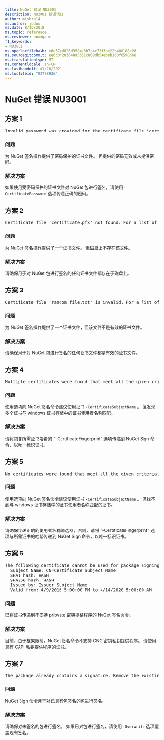 ```yaml
---
title: NuGet 错误 NU3001
description: NU3001 错误代码
author: mishra14
ms.author: jodou
ms.date: 8/16/2018
ms.topic: reference
ms.reviewer: anangaur
f1_keywords:
- NU3001
ms.openlocfilehash: e6e574d826d3584e3b7c4c73d3be22b40d188e26
ms.sourcegitcommit: ee6c3f203648a5561c809db54ebeb1d0f0598b68
ms.translationtype: MT
ms.contentlocale: zh-CN
ms.lasthandoff: 01/26/2021
ms.locfileid: "98778936"
---
```

# <a name="nuget-error-nu3001"></a>NuGet 错误 NU3001

## <a name="scenario-1"></a>方案 1

<pre>Invalid password was provided for the certificate file 'certificate.pfx'. Provide a valid password using the '-CertificatePassword' option.</pre>

### <a name="issue"></a>问题

为 NuGet 签名操作提供了密码保护的证书文件。 但提供的密码无效或未提供密码。


### <a name="solution"></a>解决方案

如果使用受密码保护的证书文件对 NuGet 包进行签名，请使用 `-CertificatePassword` 选项传递正确的密码。



## <a name="scenario-2"></a>方案 2

<pre>Certificate file 'certificate.pfx' not found. For a list of accepted ways to provide a certificate, visit https://docs.nuget.org/docs/reference/command-line-reference.</pre>

### <a name="issue"></a>问题

为 NuGet 签名操作提供了一个证书文件。 但磁盘上不存在该文件。


### <a name="solution"></a>解决方案

请确保用于对 NuGet 包进行签名的任何证书文件都存在于磁盘上。



## <a name="scenario-3"></a>方案 3

<pre>Certificate file 'random_file.txt' is invalid. For a list of accepted ways to provide a certificate, visit https://docs.nuget.org/docs/reference/command-line-reference.</pre>

### <a name="issue"></a>问题

为 NuGet 签名操作提供了一个证书文件，但该文件不是有效的证书文件。


### <a name="solution"></a>解决方案

请确保用于对 NuGet 包进行签名的任何证书文件都是有效的证书文件。



## <a name="scenario-4"></a>方案 4

<pre>Multiple certificates were found that meet all the given criteria. Use the '-CertificateFingerprint' option with the hash of the desired certificate.</pre>

### <a name="issue"></a>问题

使用选项向 NuGet 签名命令建议使用证书 `-CertificateSubjectName` 。 但发现多个证书与 windows 证书存储中的证书使用者名称匹配。


### <a name="solution"></a>解决方案

请将包含所需证书哈希的 "-CertificateFingerprint" 选项传递到 NuGet Sign 命令，以唯一标识证书。



## <a name="scenario-5"></a>方案 5

<pre>No certificates were found that meet all the given criteria. For a list of accepted ways to provide a certificate, visit https://docs.nuget.org/docs/reference/command-line-reference.</pre>

### <a name="issue"></a>问题

使用选项向 NuGet 签名命令建议使用证书 `-CertificateSubjectName` 。 但找不到与 windows 证书存储中的证书使用者名称匹配的证书。


### <a name="solution"></a>解决方案

请确保传递正确的使用者名称筛选器，否则，请将 "-CertificateFingerprint" 选项与所需证书的哈希传递到 NuGet Sign 命令，以唯一标识证书。



## <a name="scenario-6"></a>方案 6

<pre>The following certificate cannot be used for package signing as the private key provider is unsupported:
  Subject Name: CN=Certificate Subject Name
  SHA1 hash: HASH
  SHA256 hash: HASH
  Issued by: Issuer Subject Name
  Valid from: 4/9/2016 5:00:00 PM to 4/14/2020 5:00:00 AM</pre>

### <a name="issue"></a>问题

已将证书传递到不支持 pribvate 密钥提供程序的 NuGet 签名命令。 


### <a name="solution"></a>解决方案

目前，由于框架限制，NuGet 签名命令不支持 CNG 密钥私钥提供程序。 请使用具有 CAPI 私钥提供程序的证书。



## <a name="scenario-7"></a>方案 7

<pre>The package already contains a signature. Remove the existing signature before adding a new signature.</pre>

### <a name="issue"></a>问题

NuGet Sign 命令用于对已具有包签名的包进行签名。


### <a name="solution"></a>解决方案

请确保对未签名的包进行签名。 如果已对包进行签名，请使用 `-Overwrite` 选项覆盖现有签名。



